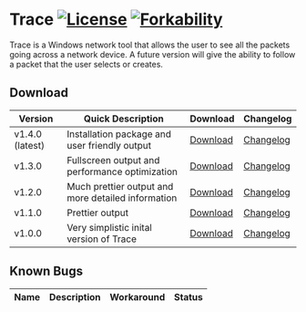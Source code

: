 # Trace [![License](http://img.shields.io/:license-mit-blue.svg)](http://doge.mit-license.org) [![Forkability](https://img.shields.io/badge/forkability-high-green.svg)](https://basicallydan.github.io/forkability/?u=Noviv&r=Trace)
Trace is a Windows network tool that allows the user to see all the packets going across a network device. A future version will give the ability to follow a packet that the user selects or creates.<br>

## Download
Version | Quick Description | Download | Changelog
--- | --- | --- | ---
v1.4.0 (latest) | Installation package and user friendly output | [Download](https://github.com/Noviv/Trace/releases/download/v1.4.0/Trace_v1.4.0_Installer.exe) | [Changelog](https://github.com/Noviv/Trace/blob/master/CHANGELOG.md#version-140)
v1.3.0 | Fullscreen output and performance optimization | [Download](https://github.com/Noviv/Trace/releases/download/v1.3.0/Trace.exe) | [Changelog](https://github.com/Noviv/Trace/blob/master/CHANGELOG.md#version-130)
v1.2.0 | Much prettier output and more detailed information | [Download](https://github.com/Noviv/Trace/releases/download/v1.2.0/Trace.exe) | [Changelog](https://github.com/Noviv/Trace/blob/master/CHANGELOG.md#version-120)
v1.1.0 | Prettier output | [Download](https://github.com/Noviv/Trace/releases/download/v1.1.0/Trace.exe) | [Changelog](https://github.com/Noviv/Trace/blob/master/CHANGELOG.md#version-110)
v1.0.0 | Very simplistic inital version of Trace | [Download](https://github.com/Noviv/Trace/releases/download/v1.0.0/Trace.exe) | [Changelog](https://github.com/Noviv/Trace/blob/master/CHANGELOG.md#version-100)

## Known Bugs
Name | Description | Workaround | Status
--- | --- | --- | ---
